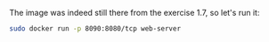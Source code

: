 The image was indeed still there from the exercise 1.7, so let's run it:
```bash
sudo docker run -p 8090:8080/tcp web-server
```

